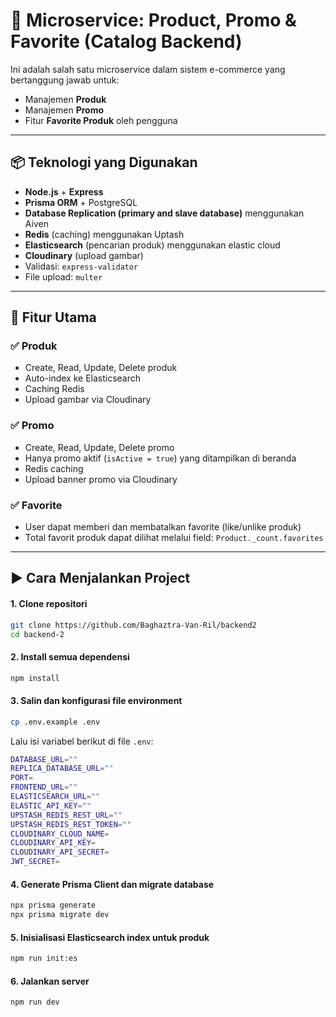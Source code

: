 # 🧩 Microservice: Product, Promo & Favorite (Catalog Backend)

Ini adalah salah satu microservice dalam sistem e-commerce yang bertanggung jawab untuk:

- Manajemen **Produk**
- Manajemen **Promo**
- Fitur **Favorite Produk** oleh pengguna

---

## 📦 Teknologi yang Digunakan

- **Node.js** + **Express**
- **Prisma ORM** + PostgreSQL
- **Database Replication (primary and slave database)** menggunakan Aiven
- **Redis** (caching) menggunakan Uptash
- **Elasticsearch** (pencarian produk) menggunakan elastic cloud
- **Cloudinary** (upload gambar)
- Validasi: `express-validator`
- File upload: `multer`

---

## 🚀 Fitur Utama

### ✅ Produk
- Create, Read, Update, Delete produk
- Auto-index ke Elasticsearch
- Caching Redis
- Upload gambar via Cloudinary

### ✅ Promo
- Create, Read, Update, Delete promo
- Hanya promo aktif (`isActive = true`) yang ditampilkan di beranda
- Redis caching
- Upload banner promo via Cloudinary

### ✅ Favorite
- User dapat memberi dan membatalkan favorite (like/unlike produk)
- Total favorit produk dapat dilihat melalui field:
  `Product._count.favorites`

---

## ▶️ Cara Menjalankan Project


#### 1. Clone repositori
```bash
git clone https://github.com/Baghaztra-Van-Ril/backend2
cd backend-2
```

#### 2. Install semua dependensi
```bash
npm install
```

#### 3. Salin dan konfigurasi file environment
```bash
cp .env.example .env
```

Lalu isi variabel berikut di file `.env`:
```bash
DATABASE_URL=""
REPLICA_DATABASE_URL=""
PORT=
FRONTEND_URL=""
ELASTICSEARCH_URL=""
ELASTIC_API_KEY=""
UPSTASH_REDIS_REST_URL=""
UPSTASH_REDIS_REST_TOKEN=""
CLOUDINARY_CLOUD_NAME=
CLOUDINARY_API_KEY=
CLOUDINARY_API_SECRET=
JWT_SECRET=
```

#### 4. Generate Prisma Client dan migrate database
```bash
npx prisma generate
npx prisma migrate dev
```

#### 5. Inisialisasi Elasticsearch index untuk produk
```bash
npm run init:es
```

#### 6. Jalankan server
```bash
npm run dev
```
